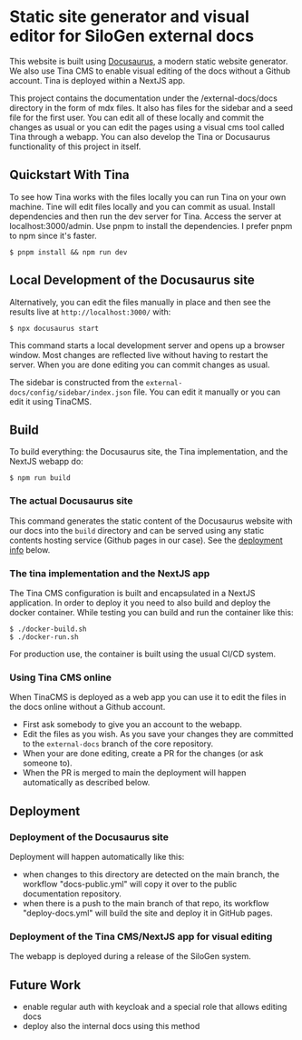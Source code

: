 # Static site generator and visual editor for SiloGen external docs

This website is built using [Docusaurus](https://docusaurus.io/), a modern static website generator. We also use Tina CMS
to enable visual editing of the docs without a Github account. Tina is deployed within a NextJS app.

This project contains the documentation under the /external-docs/docs directory in the form of mdx files. It also has files for the sidebar and a seed file for the first user. You can edit all of these locally and
commit the changes as usual or you can edit the pages using a visual cms tool called Tina through a webapp. You can also develop the Tina or
Docusaurus functionality of this project in itself.

## Quickstart With Tina

To see how Tina works with the files locally you can run Tina on your own machine. Tine will edit files locally and you can
commit as usual.
Install dependencies and then run the dev server for Tina. Access the server at localhost:3000/admin. Use pnpm
to install the dependencies. I prefer pnpm to npm since it's faster.

```
$ pnpm install && npm run dev
```

## Local Development of the Docusaurus site

Alternatively, you can edit the files manually in place and then see the results live at `http://localhost:3000/` with:

```
$ npx docusaurus start
```

This command starts a local development server and opens up a browser window. Most changes are reflected live without having to restart the server. When you are done editing you can commit changes as usual.

The sidebar is constructed from the `external-docs/config/sidebar/index.json` file. You can edit it manually or you can edit it using TinaCMS.

## Build

To build everything: the Docusaurus site, the Tina implementation, and the NextJS webapp do:

```
$ npm run build
```

### The actual Docusaurus site

This command generates the static content of the Docusaurus website with our docs into the `build` directory and can be served using any static contents hosting service (Github pages in our case). See the [deployment info](#deployment) below.

### The tina implementation and the NextJS app

The Tina CMS configuration is built and encapsulated in a NextJS application. In order to deploy it you need to also build
and deploy the docker container. While testing you can build and run the container like this:

```
$ ./docker-build.sh
$ ./docker-run.sh
```

For production use, the container is built using the usual CI/CD system.

### Using Tina CMS online

When TinaCMS is deployed as a web app you can use it to edit the files in the docs online without a Github account.

- First ask somebody to give you an account to the webapp.
- Edit the files as you wish. As you save your changes they are committed to the `external-docs` branch of the core repository.
- When your are done editing, create a PR for the changes (or ask someone to).
- When the PR is merged to main the deployment will happen automatically as described below.

## Deployment

### Deployment of the Docusaurus site

Deployment will happen automatically like this:

- when changes to this directory are detected on the main branch, the workflow "docs-public.yml" will copy it over to the public documentation repository.
- when there is a push to the main branch of that repo, its workflow "deploy-docs.yml" will build the site and deploy it in GitHub pages.

### Deployment of the Tina CMS/NextJS app for visual editing

The webapp is deployed during a release of the SiloGen system.

## Future Work

- enable regular auth with keycloak and a special role that allows editing docs
- deploy also the internal docs using this method
